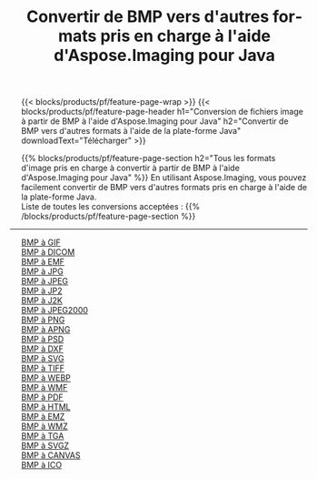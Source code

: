 ﻿---
title: Convertir de BMP vers d'autres formats pris en charge à l'aide d'Aspose.Imaging pour Java 
weight: 3920
url: /fr/java/conversion/from/bmp 
lang: fr
langdirlevel: 2
locales: zh-hans,ja,it,ru,de,es,fr,nl,id,lt,pl,pt,vi,tr,ko,zh-hant,ar,hi,th,sv,cs,uk,he
description: En utilisant Aspose.Imaging, vous pouvez facilement convertir de BMP vers d'autres formats à l'aide de la plate-forme Java
---

{{< blocks/products/pf/feature-page-wrap >}}
{{< blocks/products/pf/feature-page-header h1="Conversion de fichiers image à partir de BMP à l'aide d'Aspose.Imaging pour Java" h2="Convertir de BMP vers d'autres formats à l'aide de la plate-forme Java" downloadText="Télécharger" >}}


{{% blocks/products/pf/feature-page-section  h2="Tous les formats d'image pris en charge à convertir à partir de BMP à l'aide d'Aspose.Imaging pour Java" %}}
En utilisant Aspose.Imaging, vous pouvez facilement convertir de BMP vers d'autres formats pris en charge à l'aide de la plate-forme Java.
<br/>
Liste de toutes les conversions acceptées :
{{% /blocks/products/pf/feature-page-section %}}
<div class="container-fluid productfamilypage bg-gray">
    <div class="convertypes bg-gray agp-content section">
        <div class="container">
		<hr style="margin-left:-20px;"/>
		<div class="row other-converters">
		    <div class='col-md-2 other-converter remove-lp remove-rp'><a href="/imaging/fr/java/conversion/bmp-to-gif" >BMP à GIF</a></div><div class='col-md-2 other-converter remove-lp remove-rp'><a href="/imaging/fr/java/conversion/bmp-to-dicom" >BMP à DICOM</a></div><div class='col-md-2 other-converter remove-lp remove-rp'><a href="/imaging/fr/java/conversion/bmp-to-emf" >BMP à EMF</a></div><div class='col-md-2 other-converter remove-lp remove-rp'><a href="/imaging/fr/java/conversion/bmp-to-jpg" >BMP à JPG</a></div><div class='col-md-2 other-converter remove-lp remove-rp'><a href="/imaging/fr/java/conversion/bmp-to-jpeg" >BMP à JPEG</a></div><div class='col-md-2 other-converter remove-lp remove-rp'><a href="/imaging/fr/java/conversion/bmp-to-jp2" >BMP à JP2</a></div><div class='col-md-2 other-converter remove-lp remove-rp'><a href="/imaging/fr/java/conversion/bmp-to-j2k" >BMP à J2K</a></div><div class='col-md-2 other-converter remove-lp remove-rp'><a href="/imaging/fr/java/conversion/bmp-to-jpeg2000" >BMP à JPEG2000</a></div><div class='col-md-2 other-converter remove-lp remove-rp'><a href="/imaging/fr/java/conversion/bmp-to-png" >BMP à PNG</a></div><div class='col-md-2 other-converter remove-lp remove-rp'><a href="/imaging/fr/java/conversion/bmp-to-apng" >BMP à APNG</a></div><div class='col-md-2 other-converter remove-lp remove-rp'><a href="/imaging/fr/java/conversion/bmp-to-psd" >BMP à PSD</a></div><div class='col-md-2 other-converter remove-lp remove-rp'><a href="/imaging/fr/java/conversion/bmp-to-dxf" >BMP à DXF</a></div><div class='col-md-2 other-converter remove-lp remove-rp'><a href="/imaging/fr/java/conversion/bmp-to-svg" >BMP à SVG</a></div><div class='col-md-2 other-converter remove-lp remove-rp'><a href="/imaging/fr/java/conversion/bmp-to-tiff" >BMP à TIFF</a></div><div class='col-md-2 other-converter remove-lp remove-rp'><a href="/imaging/fr/java/conversion/bmp-to-webp" >BMP à WEBP</a></div><div class='col-md-2 other-converter remove-lp remove-rp'><a href="/imaging/fr/java/conversion/bmp-to-wmf" >BMP à WMF</a></div><div class='col-md-2 other-converter remove-lp remove-rp'><a href="/imaging/fr/java/conversion/bmp-to-pdf" >BMP à PDF</a></div><div class='col-md-2 other-converter remove-lp remove-rp'><a href="/imaging/fr/java/conversion/bmp-to-html" >BMP à HTML</a></div><div class='col-md-2 other-converter remove-lp remove-rp'><a href="/imaging/fr/java/conversion/bmp-to-emz" >BMP à EMZ</a></div><div class='col-md-2 other-converter remove-lp remove-rp'><a href="/imaging/fr/java/conversion/bmp-to-wmz" >BMP à WMZ</a></div><div class='col-md-2 other-converter remove-lp remove-rp'><a href="/imaging/fr/java/conversion/bmp-to-tga" >BMP à TGA</a></div><div class='col-md-2 other-converter remove-lp remove-rp'><a href="/imaging/fr/java/conversion/bmp-to-svgz" >BMP à SVGZ</a></div><div class='col-md-2 other-converter remove-lp remove-rp'><a href="/imaging/fr/java/conversion/bmp-to-canvas" >BMP à CANVAS</a></div><div class='col-md-2 other-converter remove-lp remove-rp'><a href="/imaging/fr/java/conversion/bmp-to-ico" >BMP à ICO</a></div>
                </div>
        </div>
    </div>
</div>
<br/>

